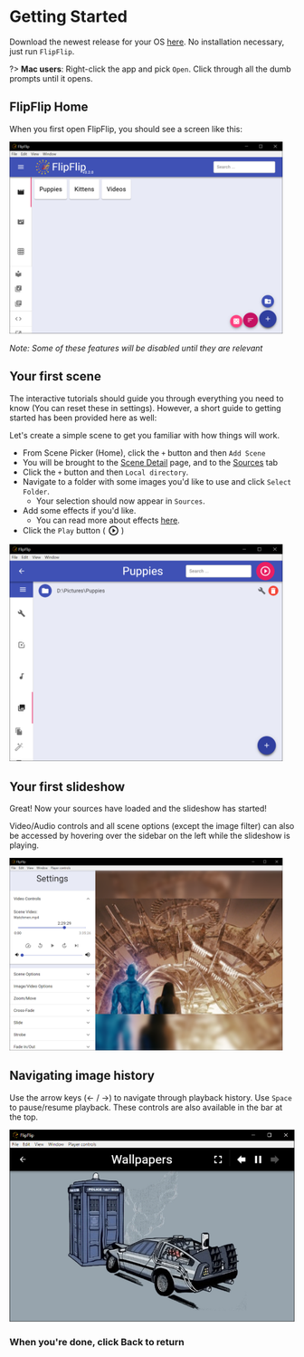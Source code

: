 # Getting Started

Download the newest release for your OS [here](https://github.com/ififfy/flipflip/releases/latest). 
No installation necessary, just run `FlipFlip`.  

?> **Mac users**: Right-click the app and pick `Open`. Click through all the dumb prompts until it opens.

## FlipFlip Home

When you first open FlipFlip, you should see a screen like this:

<img src="doc_images/flipflip_home.png" alt="FlipFlip" width="50%" style="min-width: 483px">

_Note: Some of these features will be disabled until they are relevant_

## Your first scene
The interactive tutorials should guide you through everything you need to know (You can reset these in settings).
However, a short guide to getting started has been provided here as well:

Let's create a simple scene to get you familiar with how things will work.

* From Scene Picker (Home), click the `+` button and then `Add Scene`
* You will be brought to the [Scene Detail](scenes.md) page, and to the [Sources](sources.md) tab
* Click the `+` button and then `Local directory`.
* Navigate to a folder with some images you'd like to use and click `Select Folder`.
  * Your selection should now appear in `Sources`.
* Add some effects if you'd like.
  * You can read more about effects [here](effects.md).
* Click the `Play` button ( <img style="vertical-align: -5px" src="doc_icons/play.svg" alt="Edit" width="20" height="20"> )

<img src="doc_images/scene_detail_sources.png" alt="FlipFlip" width="50%" style="min-width: 483px">

## Your first slideshow
Great! Now your sources have loaded and the slideshow has started!

Video/Audio controls and all scene options (except the image filter) can also be accessed by hovering 
over the sidebar on the left while the slideshow is playing.

<img src="doc_images/player_options.png" alt="FlipFlip" width="50%" style="min-width: 483px">

## Navigating image history
Use the arrow keys (← / →) to navigate through playback history. Use `Space` to pause/resume playback. 
These controls are also available in the bar at the top.

![](doc_images/player_controls.png) 

### When you're done, click Back to return